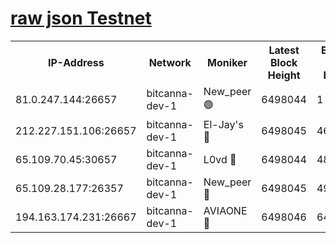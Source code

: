 [raw json Testnet](https://rpc-check.bcat.stavr.tech/bcat/rpc-bcat-result.json)
=


<table><tr><th>IP-Address</th><th>Network</th><th>Moniker</th><th>Latest Block Height</th><th>Earliest Block Height</th><th>Catching Up</th><th>Tx Index</th><th>Voting Power</th><th>Scan Time</th></tr><tr><td>81.0.247.144:26657</td><td>bitcanna-dev-1</td><td>New_peer 🟢</td><td>6498044</td><td>1</td><td>False</td><td>on</td><td>0</td><td>2024-02-18T13:53:02.515946389UTC</td></tr><tr><td>212.227.151.106:26657</td><td>bitcanna-dev-1</td><td>El-Jay's 🔴</td><td>6498045</td><td>4670391</td><td>False</td><td>on</td><td>2218164</td><td>2024-02-18T13:53:09.434142454UTC</td></tr><tr><td>65.109.70.45:30657</td><td>bitcanna-dev-1</td><td>L0vd 🔴</td><td>6498044</td><td>4828155</td><td>False</td><td>on</td><td>307920</td><td>2024-02-18T13:53:02.944878692UTC</td></tr><tr><td>65.109.28.177:26357</td><td>bitcanna-dev-1</td><td>New_peer 🔴</td><td>6498045</td><td>4952911</td><td>False</td><td>on</td><td>2237067</td><td>2024-02-18T13:53:09.782155868UTC</td></tr><tr><td>194.163.174.231:26667</td><td>bitcanna-dev-1</td><td>AVIAONE 🔴</td><td>6498046</td><td>6488741</td><td>False</td><td>on</td><td>1949865</td><td>2024-02-18T13:53:16.333818145UTC</td></tr></table>